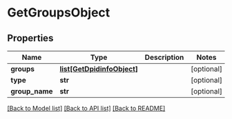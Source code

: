 # GetGroupsObject

## Properties
Name | Type | Description | Notes
------------ | ------------- | ------------- | -------------
**groups** | [**list[GetDpidinfoObject]**](GetDpidinfoObject.md) |  | [optional] 
**type** | **str** |  | [optional] 
**group_name** | **str** |  | [optional] 

[[Back to Model list]](../README.md#documentation-for-models) [[Back to API list]](../README.md#documentation-for-api-endpoints) [[Back to README]](../README.md)


